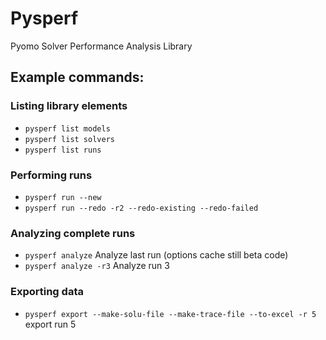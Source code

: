 # Pysperf
Pyomo Solver Performance Analysis Library


## Example commands:
### Listing library elements
- `pysperf list models`
- `pysperf list solvers`
- `pysperf list runs`
### Performing runs
- `pysperf run --new`
- `pysperf run --redo -r2 --redo-existing --redo-failed`
### Analyzing complete runs
- `pysperf analyze` Analyze last run (options cache still beta code)
- `pysperf analyze -r3` Analyze run 3
### Exporting data
- `pysperf export --make-solu-file --make-trace-file --to-excel -r 5` export run 5

